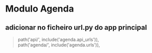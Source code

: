 # Modulo Agenda

## adicionar no ficheiro url.py do app principal

>  path('api/', include('agenda.api_urls')),   
>  path('agenda/', include('agenda.urls')),

